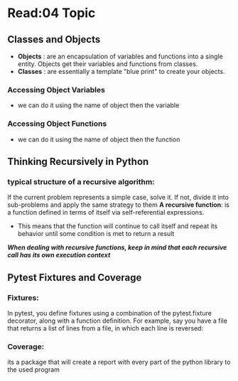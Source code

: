# Read:04 Topic

## Classes and Objects


- __Objects__ :  are an encapsulation of variables and functions into a single entity. Objects get their variables and functions from classes.
- __Classes__  : are essentially a template "blue print" to create your objects.

### Accessing Object Variables
- we can do it using the name of object then the variable
### Accessing Object Functions

- we can do it using the name of object then the function

## Thinking Recursively in Python


### typical structure of a recursive algorithm:
 If the current problem represents a simple case, solve it. If not, divide it into sub-problems and apply the same strategy to them
 __A recursive function__: is a function defined in terms of itself via self-referential expressions.
  * This means that the function will continue to call itself and repeat its behavior until some condition is met to return a result
  
***When dealing with recursive functions, keep in mind that each recursive call has its own execution context***

## Pytest Fixtures and Coverage 

### Fixtures:
In pytest, you define fixtures using a combination of the pytest.fixture decorator, along with a function definition. For example, say you have a file that returns a list of lines from a file, in which each line is reversed:

### Coverage:
 its a package that will create a report with every part of the python library to the used program
